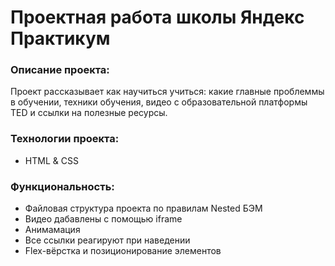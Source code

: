 # Проектная работа школы Яндекс Практикум

### Описание проекта:
Проект рассказывает как научиться учиться: какие главные проблеммы в обучении, техники обучения, видео с образовательной платформы TED и ссылки на полезные ресурсы.

### Технологии проекта:
* HTML & CSS

### Функциональность:
* Файловая структура проекта по правилам Nested БЭМ
* Видео дабавлены с помощью iframe
* Aнимамация 
* Все ссылки реагируют при наведении 
* Flex-вёрстка и позиционирование элементов 
